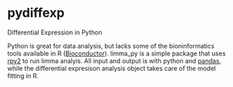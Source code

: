 # pydiffexp
Differential Expression in Python

Python is great for data analysis, but lacks some of the bioninformatics tools available in R ([Bioconductor](https://bioconductor.org/)). limma_py is a simple package that uses [rpy2](http://rpy2.bitbucket.org/) to run limma analyis. All input and output is with python and [pandas](http://pandas.pydata.org/), while the differential expresison analysis object takes care of the model fitting in R.
